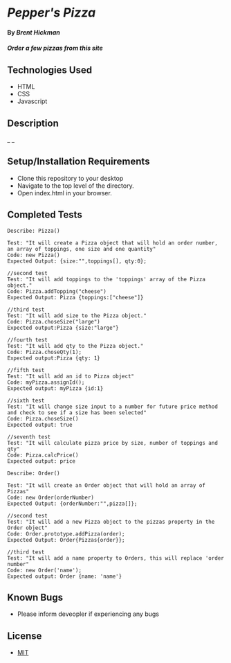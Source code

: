 # _Pepper's Pizza_

#### By _**Brent Hickman**_

#### _Order a few pizzas from this site_

## Technologies Used

* HTML
* CSS
* Javascript


## Description

_ _

## Setup/Installation Requirements

* Clone this repository to your desktop
* Navigate to the top level of the directory.
* Open index.html in your browser.

## Completed Tests

    Describe: Pizza()

    Test: "It will create a Pizza object that will hold an order number, an array of toppings, one size and one quantity"
    Code: new Pizza()
    Expected Output: {size:"",toppings[], qty:0};

    //second test
    Test: "It will add toppings to the 'toppings' array of the Pizza object."
    Code: Pizza.addTopping("cheese")
    Expected Output: Pizza {toppings:["cheese"]}

    //third test
    Test: "It will add size to the Pizza object." 
    Code: Pizza.choseSize("large")
    Expected output:Pizza {size:"large"}

    //fourth test
    Test: "It will add qty to the Pizza object." 
    Code: Pizza.choseQty(1);
    Expected output:Pizza {qty: 1}

    //fifth test
    Test: "It will add an id to Pizza object"
    Code: myPizza.assignId();
    Expected output: myPizza {id:1}

    //sixth test
    Test: "It will change size input to a number for future price method and check to see if a size has been selected" 
    Code: Pizza.choseSize()
    Expected output: true

    //seventh test
    Test: "It will calculate pizza price by size, number of toppings and qty" 
    Code: Pizza.calcPrice()
    Expected output: price

    Describe: Order()

    Test: "It will create an Order object that will hold an array of Pizzas"
    Code: new Order(orderNumber)
    Expected Output: {orderNumber:"",pizza[]};

    //second test
    Test: "It will add a new Pizza object to the pizzas property in the Order object"
    Code: Order.prototype.addPizza(order);
    Expected Output: Order{Pizzas{order}};

    //third test
    Test: "It will add a name property to Orders, this will replace 'order number" 
    Code: new Order('name');
    Expected output: Order {name: 'name'}




## Known Bugs

* Please inform deveopler if experiencing any bugs

## License

* [MIT](https://opensource.org/licenses/MIT)
